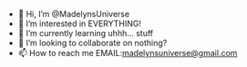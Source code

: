 - 👋 Hi, I’m @MadelynsUniverse
- 👀 I’m interested in EVERYTHING!
- 🌱 I’m currently learning uhhh... stuff
- 💞️ I’m looking to collaborate on nothing?
- 📫 How to reach me EMAIL:madelynsuniverse@gmail.com

<!---
MadelynsUniverse/MadelynsUniverse is a ✨ special ✨ repository because its `README.md` (this file) appears on your GitHub profile.
You can click the Preview link to take a look at your changes.
--->
